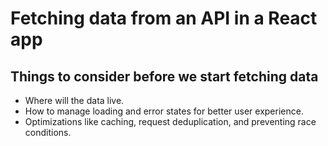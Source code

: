 # Fetching data from an API in a React app

## Things to consider before we start fetching data

- Where will the data live.
- How to manage loading and error states for better user experience.
- Optimizations like caching, request deduplication, and preventing race conditions.
